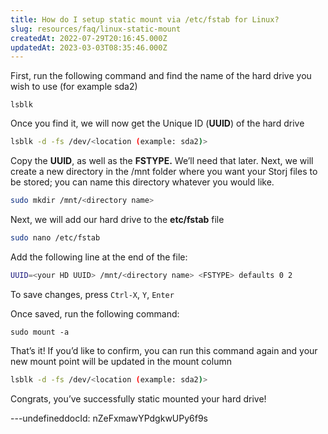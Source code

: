 ```yaml
---
title: How do I setup static mount via /etc/fstab for Linux?
slug: resources/faq/linux-static-mount
createdAt: 2022-07-29T20:16:45.000Z
updatedAt: 2023-03-03T08:35:46.000Z
---
```


First, run the following command and find the name of the hard drive you wish to use (for example sda2)

```Text
lsblk
```

Once you find it, we will now get the Unique ID (**UUID**) of the hard drive

```bash
lsblk -d -fs /dev/<location (example: sda2)>
```

‌Copy the **UUID**, as well as the **FSTYPE.** We’ll need that later.‌ Next, we will create a new directory in the /mnt folder where you want your Storj files to be stored; you can name this directory whatever you would like.

```bash
sudo mkdir /mnt/<directory name>
```

‌Next, we will add our hard drive to the **etc/fstab** file

```bash
sudo nano /etc/fstab
```

‌Add the following line at the end of the file:

```bash
UUID=<your HD UUID> /mnt/<directory name> <FSTYPE> defaults 0 2
```

‌To save changes, press `Ctrl-X`, `Y`, `Enter`

Once saved, run the following command:

```Text
sudo mount -a
```

‌That’s it!‌ If you’d like to confirm, you can run this command again and your new mount point will be updated in the mount column

```bash
lsblk -d -fs /dev/<location (example: sda2)>
```

‌Congrats, you’ve successfully static mounted your hard drive!

---undefineddocId: nZeFxmawYPdgkwUPy6f9s
